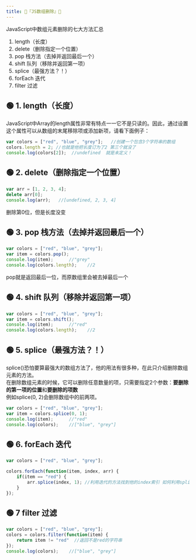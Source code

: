 ```yaml
---
title: 🍉『JS数组删除』🍉
---
```


JavaScript中数组元素删除的七大方法汇总

1. length（长度）
2. delete（删除指定一个位置） 
3. pop 栈方法（去掉并返回最后一个）
4. shift 队列（移除并返回第一项）
5. splice（最强方法？！）
6. forEach 迭代  
7. filter 过滤

## 🟢 1. length（长度）
JavaScript中Array的length属性非常有特点一一它不是只读的。因此，通过设置这个属性可以从数组的末尾移除项或添加新项，请看下面例子：
```js
var colors = ["red", "blue", "grey"];   //创建一个包含3个字符串的数组
colors.length = 2; //也就是他把长度订为了2 第三个就没了 
console.log(colors[2]);  //undefined  就是未定义！
```

## 🟢 2. delete（删除指定一个位置）
```js
var arr = [1, 2, 3, 4];
delete arr[0];
console.log(arr);   //[undefined, 2, 3, 4]
```
删除第0位，但是长度没变

## 🟢 3. pop 栈方法（去掉并返回最后一个）
```js
var colors = ["red", "blue", "grey"];
var item = colors.pop();
console.log(item);      //"grey"
console.log(colors.length);    //2
```
pop就是返回最后一位，而原数组里会被去掉最后一个

## 🟢 4. shift 队列（移除并返回第一项）
```js
var colors = ["red", "blue", "grey"];
var item = colors.shift();
console.log(item);      //"red"
console.log(colors.length);    //2
```

## 🟢 5. splice（最强方法？！）
splice()恐怕要算最强大的数组方法了，他的用法有很多种，在此只介绍删除数组元素的方法。  
在删除数组元素的时候，它可以删除任意数量的项，只需要指定2个参数：**要删除的第一项的位置**和**要删除的项数**  
例如splice(0, 2)会删除数组中的前两项。
```js
var colors = ["red", "blue", "grey"];
var item = colors.splice(0, 1);
console.log(item);      //"red"
console.log(colors);    //["blue", "grey"]
```

## 🟢 6. forEach 迭代
```js
var colors = ["red", "blue", "grey"];

colors.forEach(function(item, index, arr) {
    if(item == "red") {
        arr.splice(index, 1); //利用迭代的方法找到他的index索引 如何利用splice来删除它
    }
});
```

## 🟢 7 filter 过滤
```js
var colors = ["red", "blue", "grey"];
colors = colors.filter(function(item) {
    return item != "red"  //返回不是red的字符串
});
console.log(colors);    //["blue", "grey"]
```
